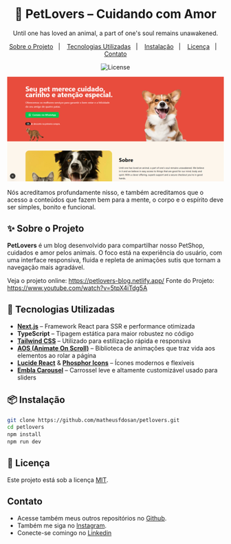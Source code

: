 <h1 align="center"> 🐾 PetLovers – Cuidando com Amor </h1>

<p align="center">
Until one has loved an animal, a part of one's soul remains unawakened.
</p>

<p align="center">
  <a href="#-sobre-o-projeto">Sobre o Projeto</a>&nbsp;&nbsp;&nbsp;|&nbsp;&nbsp;&nbsp;
  <a href="#-tecnologias-utilizadas">Tecnologias Utilizadas</a>&nbsp;&nbsp;&nbsp;|&nbsp;&nbsp;&nbsp;
  <a href="#-instalação">Instalação</a>&nbsp;&nbsp;&nbsp;|&nbsp;&nbsp;&nbsp;
  <a href="#-licença">Licença</a>&nbsp;&nbsp;&nbsp;|&nbsp;&nbsp;&nbsp;
  <a href="#-contato">Contato</a>
</p>

<p align="center">
  <img alt="License" src="https://img.shields.io/static/v1?label=license&message=MIT&color=49AA26&labelColor=000000">
</p>

![preview](.github/preview.png)
<br>

Nós acreditamos profundamente nisso, e também acreditamos que o acesso a conteúdos que fazem bem para a mente, o corpo e o espírito deve ser simples, bonito e funcional.

## ✨ Sobre o Projeto

**PetLovers** é um blog desenvolvido para compartilhar nosso PetShop, cuidados e amor pelos animais. O foco está na experiência do usuário, com uma interface responsiva, fluida e repleta de animações sutis que tornam a navegação mais agradável.

Veja o projeto online: https://petlovers-blog.netlify.app/
Fonte do Projeto: https://www.youtube.com/watch?v=5tpX4iTdg5A

## 🧪 Tecnologias Utilizadas

* **[Next.js](https://nextjs.org/)** – Framework React para SSR e performance otimizada
* **TypeScript** – Tipagem estática para maior robustez no código
* **[Tailwind CSS](https://tailwindcss.com/)** – Utilizado para estilização rápida e responsiva
* **[AOS (Animate On Scroll)](https://michalsnik.github.io/aos/)** – Biblioteca de animações que traz vida aos elementos ao rolar a página
* **[Lucide React](https://lucide.dev/)** & **[Phosphor Icons](https://phosphoricons.com/)** – Ícones modernos e flexíveis
* **[Embla Carousel](https://www.embla-carousel.com/)** – Carrossel leve e altamente customizável usado para sliders

## 📦 Instalação

```bash
git clone https://github.com/matheusfdosan/petlovers.git
cd petlovers
npm install
npm run dev
```

## 🐶 Licença

Este projeto está sob a licença [MIT](LICENSE).

## Contato

- Acesse também meus outros repositórios no [Github](https://github.com/matheusfdosan?tab=repositories).
- Também me siga no [Instagram](https://instagram.com/matheusfdosan).
- Conecte-se comingo no [Linkedin](https://www.linkedin.com/in/matheusfaus/)
